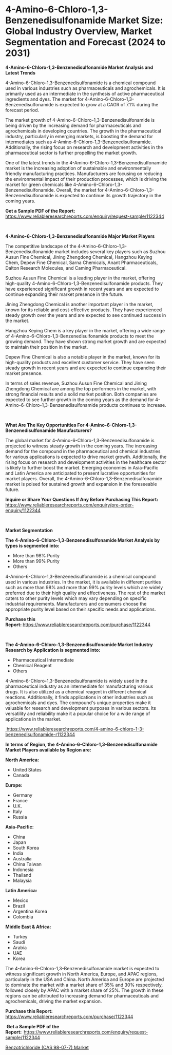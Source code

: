 <p><h1>4-Amino-6-Chloro-1,3-Benzenedisulfonamide Market Size: Global Industry Overview, Market Segmentation and Forecast (2024 to 2031)</h1></p><p><strong>4-Amino-6-Chloro-1,3-Benzenedisulfonamide Market Analysis and Latest Trends</strong></p>
<p><p>4-Amino-6-Chloro-1,3-Benzenedisulfonamide is a chemical compound used in various industries such as pharmaceuticals and agrochemicals. It is primarily used as an intermediate in the synthesis of active pharmaceutical ingredients and dyes. The market for 4-Amino-6-Chloro-1,3-Benzenedisulfonamide is expected to grow at a CAGR of 7.1% during the forecast period.</p><p>The market growth of 4-Amino-6-Chloro-1,3-Benzenedisulfonamide is being driven by the increasing demand for pharmaceuticals and agrochemicals in developing countries. The growth in the pharmaceutical industry, particularly in emerging markets, is boosting the demand for intermediates such as 4-Amino-6-Chloro-1,3-Benzenedisulfonamide. Additionally, the rising focus on research and development activities in the pharmaceutical sector is further propelling the market growth.</p><p>One of the latest trends in the 4-Amino-6-Chloro-1,3-Benzenedisulfonamide market is the increasing adoption of sustainable and environmentally friendly manufacturing practices. Manufacturers are focusing on reducing the environmental impact of their production processes, which is driving the market for green chemicals like 4-Amino-6-Chloro-1,3-Benzenedisulfonamide. Overall, the market for 4-Amino-6-Chloro-1,3-Benzenedisulfonamide is expected to continue its growth trajectory in the coming years.</p></p>
<p><strong>Get a Sample PDF of the Report:&nbsp;</strong> <a href="https://www.reliableresearchreports.com/enquiry/request-sample/1122344">https://www.reliableresearchreports.com/enquiry/request-sample/1122344</a></p>
<p>&nbsp;</p>
<p><strong>4-Amino-6-Chloro-1,3-Benzenedisulfonamide Major Market Players</strong></p>
<p><p>The competitive landscape of the 4-Amino-6-Chloro-1,3-Benzenedisulfonamide market includes several key players such as Suzhou Ausun Fine Chemical, Jining Zhengdong Chemical, Hangzhou Keying Chem, Depew Fine Chemical, Sarna Chemicals, Anant Pharmaceuticals, Dalton Research Molecules, and Caming Pharmaceutical. </p><p>Suzhou Ausun Fine Chemical is a leading player in the market, offering high-quality 4-Amino-6-Chloro-1,3-Benzenedisulfonamide products. They have experienced significant growth in recent years and are expected to continue expanding their market presence in the future.</p><p>Jining Zhengdong Chemical is another important player in the market, known for its reliable and cost-effective products. They have experienced steady growth over the years and are expected to see continued success in the market.</p><p>Hangzhou Keying Chem is a key player in the market, offering a wide range of 4-Amino-6-Chloro-1,3-Benzenedisulfonamide products to meet the growing demand. They have shown strong market growth and are expected to maintain their position in the market.</p><p>Depew Fine Chemical is also a notable player in the market, known for its high-quality products and excellent customer service. They have seen steady growth in recent years and are expected to continue expanding their market presence.</p><p>In terms of sales revenue, Suzhou Ausun Fine Chemical and Jining Zhengdong Chemical are among the top performers in the market, with strong financial results and a solid market position. Both companies are expected to see further growth in the coming years as the demand for 4-Amino-6-Chloro-1,3-Benzenedisulfonamide products continues to increase.</p></p>
<p>&nbsp;</p>
<p><strong>What Are The Key Opportunities For 4-Amino-6-Chloro-1,3-Benzenedisulfonamide Manufacturers?</strong></p>
<p><p>The global market for 4-Amino-6-Chloro-1,3-Benzenedisulfonamide is projected to witness steady growth in the coming years. The increasing demand for the compound in the pharmaceutical and chemical industries for various applications is expected to drive market growth. Additionally, the rising focus on research and development activities in the healthcare sector is likely to further boost the market. Emerging economies in Asia-Pacific and Latin America are anticipated to present lucrative opportunities for market players. Overall, the 4-Amino-6-Chloro-1,3-Benzenedisulfonamide market is poised for sustained growth and expansion in the foreseeable future.</p></p>
<p><strong>Inquire or Share Your Questions If Any Before Purchasing This Report:</strong> <a href="https://www.reliableresearchreports.com/enquiry/pre-order-enquiry/1122344">https://www.reliableresearchreports.com/enquiry/pre-order-enquiry/1122344</a></p>
<p>&nbsp;</p>
<p><strong>Market Segmentation</strong></p>
<p><strong>The 4-Amino-6-Chloro-1,3-Benzenedisulfonamide Market Analysis by types is segmented into:</strong></p>
<p><ul><li>More than 98% Purity</li><li>More than 99% Purity</li><li>Others</li></ul></p>
<p><p>4-Amino-6-Chloro-1,3-Benzenedisulfonamide is a chemical compound used in various industries. In the market, it is available in different purities such as more than 98% and more than 99% purity levels which are widely preferred due to their high quality and effectiveness. The rest of the market caters to other purity levels which may vary depending on specific industrial requirements. Manufacturers and consumers choose the appropriate purity level based on their specific needs and applications.</p></p>
<p><strong>Purchase this Report:&nbsp;</strong><a href="https://www.reliableresearchreports.com/purchase/1122344">https://www.reliableresearchreports.com/purchase/1122344</a></p>
<p>&nbsp;</p>
<p><strong>The 4-Amino-6-Chloro-1,3-Benzenedisulfonamide Market Industry Research by Application is segmented into:</strong></p>
<p><ul><li>Pharmaceutical Intermediate</li><li>Chemical Reagent</li><li>Others</li></ul></p>
<p><p>4-Amino-6-Chloro-1,3-Benzenedisulfonamide is widely used in the pharmaceutical industry as an intermediate for manufacturing various drugs. It is also utilized as a chemical reagent in different chemical reactions. Additionally, it finds applications in other industries such as agrochemicals and dyes. The compound's unique properties make it valuable for research and development purposes in various sectors. Its versatility and reliability make it a popular choice for a wide range of applications in the market.</p></p>
<p><a href="https://www.reliableresearchreports.com/4-amino-6-chloro-1-3-benzenedisulfonamide-r1122344">&nbsp;https://www.reliableresearchreports.com/4-amino-6-chloro-1-3-benzenedisulfonamide-r1122344</a></p>
<p><strong>In terms of Region, the 4-Amino-6-Chloro-1,3-Benzenedisulfonamide Market Players available by Region are:</strong></p>
<p>
    <p> <strong> North America: </strong>
        <ul>
            <li>United States</li>
            <li>Canada</li>
        </ul>
        </p> 
    <p> <strong> Europe: </strong>
        <ul>
            <li>Germany</li>
            <li>France</li>
            <li>U.K.</li>
            <li>Italy</li>
            <li>Russia</li>
        </ul>
        </p> 
    <p> <strong> Asia-Pacific: </strong>
        <ul>
            <li>China</li>
            <li>Japan</li>
            <li>South Korea</li>
            <li>India</li>
            <li>Australia</li>
            <li>China Taiwan</li>
            <li>Indonesia</li>
            <li>Thailand</li>
            <li>Malaysia</li>
        </ul>
        </p> 
    <p> <strong> Latin America: </strong>
        <ul>
            <li>Mexico</li>
            <li>Brazil</li>
            <li>Argentina Korea</li>
            <li>Colombia</li>
        </ul>
        </p> 
    <p> <strong> Middle East & Africa: </strong>
        <ul>
            <li>Turkey</li>
            <li>Saudi</li>
            <li>Arabia</li>
            <li>UAE</li>
            <li>Korea</li>
        </ul>
    </p>
    </p>
<p><p>The 4-Amino-6-Chloro-1,3-Benzenedisulfonamide market is expected to witness significant growth in North America, Europe, and APAC regions, particularly in the USA and China. North America and Europe are projected to dominate the market with a market share of 35% and 30% respectively, followed closely by APAC with a market share of 25%. The growth in these regions can be attributed to increasing demand for pharmaceuticals and agrochemicals, driving the market expansion.</p></p>
<p><strong>Purchase this Report: </strong><a href="https://www.reliableresearchreports.com/purchase/1122344">https://www.reliableresearchreports.com/purchase/1122344</a></p>
<p>&nbsp;<strong>Get a Sample PDF of the Report:&nbsp;&nbsp;</strong><a href="https://www.reliableresearchreports.com/enquiry/request-sample/1122344">https://www.reliableresearchreports.com/enquiry/request-sample/1122344</a></p>
<p><strong></strong></p>
<p><p><a href="https://github.com/redneck06/Market-Research-Report-List-4/blob/main/benzotrichloride-cas-98-07-7-market.md">Benzotrichloride (CAS 98-07-7) Market</a></p></p>